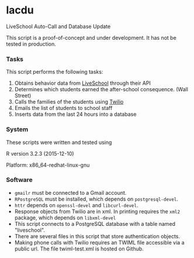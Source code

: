 # lacdu
LiveSchool Auto-Call and Database Update

This script is a proof-of-concept and under development. It has not be tested in production.

### Tasks
This script performs the following tasks:

1. Obtains behavior data from [LiveSchool](http://www.liveschoolinc.com) through their API
2. Determines which students earned the after-school consequence. (Wall Street)
3. Calls the families of the students using [Twilio](http://www.twilio.com)
4. Emails the list of students to school staff
5. Inserts data from the last 24 hours into a database

### System

These scripts were written and tested using 

R version 3.2.3 (2015-12-10)

Platform: x86_64-redhat-linux-gnu

### Software

- `gmailr` must be connected to a Gmail account. 
- `RPostgreSQL` must be installed, which depends on `postgresql-devel`.
- `httr` depends on `openssl-devel` and `libcurl-devel`.
- Response objects from Twilio are in xml. In printing requires the `xml2` package, which depends on `libxml-devel`
- This script connects to a PostgreSQL database with a table named "liveschool".   
- There are several files in this script that store authentication objects.
- Making phone calls with Twilio requires an TWIML file accessible via a public url. The file twiml-test.xml is hosted on Github.